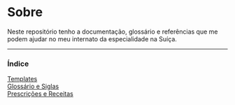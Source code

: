 # Sobre

Neste repositório tenho a documentação, glossário e referências que me podem ajudar no meu internato da especialidade na Suíça.

-----

### Índice

[Templates](./Templates.md)  
[Glossário e Siglas](./Glossario_Siglas.md)  
[Prescrições e Receitas](./Prescricoes_Receitas.md)  
